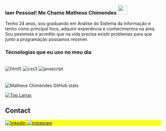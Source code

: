

### Iaer Pessoal! Me Chamo Matheus Chimendes <img src="https://raw.githubusercontent.com/kaueMarques/kaueMarques/master/hi.gif" height="30px">

Tenho 24 anos, sou graduando em Análise do Sistema da Informação e tenho como principal foco, adquirir experiência e conhecimentos na área. Sou pesimista e acredito que na vida precisa existir problemas para que junto a programação possamos resolver. 

### Técnologias que eu uso no meu dia

<div style="display: inline_block"><br/>
    <img align="center" alt="html5" src="https://img.shields.io/badge/HTML5-E34F26?style=for-the-badge&logo=html5&logoColor=white">
    <img align="center" alt="css3" src="https://img.shields.io/badge/CSS3-1572B6?style=for-the-badge&logo=css3&logoColor=white">
    <img align="center" alt="javascript" src="https://img.shields.io/badge/JavaScript-323330?style=for-the-badge&logo=javascript&logoColor=F7DF1E">
    <!--
    <img align="center" alt="nodejs" src="https://img.shields.io/badge/Node.js-43853D?style=for-the-badge&logo=node.js&logoColor=white"> 
    <img align="center" alt="vuejs" src="https://img.shields.io/badge/Vue.js-35495E?style=for-the-badge&logo=vue.js&logoColor=4FC08D">
    <img align="center" alt="react" src="https://img.shields.io/badge/React-20232A?style=for-the-badge&logo=react&logoColor=61DAFB">-->
</div><br/>

####

![Matheus Chimendes GitHub stats](https://github-readme-stats.vercel.app/api?username=matheuschimendes&show_icons=true&theme=dark)

[![Top Langs](https://github-readme-stats.vercel.app/api/top-langs/?username=matheuschimendes&layout=compact)](https://github.com/anuraghazra/github-readme-stats)



## Contact

<p align="left" style="background:yellow">


<a href="https://www.linkedin.com/in/matheus-chimendes/" target="_blank">
  <img align="center" src="https://img.shields.io/badge/-matheuschimendes-05122A?style=flat&logo=linkedin" alt="linkedin"/>
</a>
<a href="https://instagram.com/matheuschiimendes" target="_blank">
 <img align="center" src="https://img.shields.io/badge/-matheuschimendes-05122A?style=flat&logo=instagram" alt="instagram"/>
</a>
</p>

<!--
 
